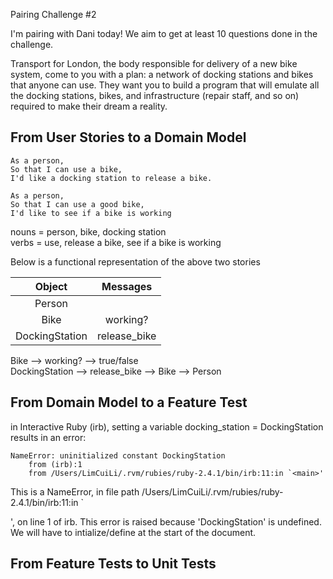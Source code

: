 Pairing Challenge #2

I'm pairing with Dani today! We aim to get at least 10 questions done in the challenge.

Transport for London, the body responsible for delivery of a new bike system, come to you with a plan: a network of docking stations and bikes that anyone can use. They want you to build a program that will emulate all the docking stations, bikes, and infrastructure (repair staff, and so on) required to make their dream a reality.

## From User Stories to a Domain Model

```
As a person,  
So that I can use a bike,  
I'd like a docking station to release a bike.

As a person,  
So that I can use a good bike,  
I'd like to see if a bike is working
```
nouns = person, bike, docking station  
verbs = use, release a bike, see if a bike is working

Below is a functional representation of the above two stories

| Object | Messages |
| :-------: | :-------: |
| Person |
| Bike | working? |
| DockingStation | release_bike |

Bike --> working? --> true/false  
DockingStation --> release_bike --> Bike --> Person

## From Domain Model to a Feature Test

in Interactive Ruby (irb), setting a variable docking_station = DockingStation results in an error:  
```
NameError: uninitialized constant DockingStation
	from (irb):1
	from /Users/LimCuiLi/.rvm/rubies/ruby-2.4.1/bin/irb:11:in `<main>'
```
This is a NameError, in file path /Users/LimCuiLi/.rvm/rubies/ruby-2.4.1/bin/irb:11:in `<main>', on line 1 of irb.
This error is raised because 'DockingStation' is undefined.
We will have to intialize/define at the start of the document.

## From Feature Tests to Unit Tests
